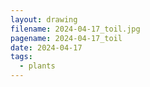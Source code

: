 ```yaml
---
layout: drawing
filename: 2024-04-17_toil.jpg
pagename: 2024-04-17_toil
date: 2024-04-17
tags:
  - plants
---
```

